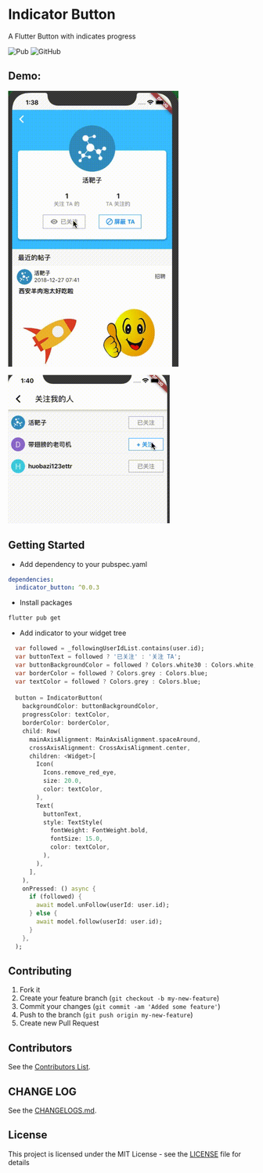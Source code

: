 # Indicator Button

A Flutter Button with indicates progress

![Pub](https://img.shields.io/pub/v/indicator_button) ![GitHub](https://img.shields.io/github/license/huobazi/indicator_button)

## Demo:

![Demo 1](https://github.com/huobazi/indicator_button/blob/master/demo1.gif?raw=true)

![Demo 2](https://github.com/huobazi/indicator_button/blob/master/demo2.gif?raw=true)

## Getting Started

- Add dependency to your pubspec.yaml
```yaml
dependencies:
  indicator_button: ^0.0.3
```

- Install packages

```bash
flutter pub get
```

- Add indicator to your widget tree
```dart
  var followed = _followingUserIdList.contains(user.id);
  var buttonText = followed ? '已关注' : '关注 TA';
  var buttonBackgroundColor = followed ? Colors.white30 : Colors.white;
  var borderColor = followed ? Colors.grey : Colors.blue;
  var textColor = followed ? Colors.grey : Colors.blue;

  button = IndicatorButton(
    backgroundColor: buttonBackgroundColor,
    progressColor: textColor,
    borderColor: borderColor,
    child: Row(
      mainAxisAlignment: MainAxisAlignment.spaceAround,
      crossAxisAlignment: CrossAxisAlignment.center,
      children: <Widget>[
        Icon(
          Icons.remove_red_eye,
          size: 20.0,
          color: textColor,
        ),
        Text(
          buttonText,
          style: TextStyle(
            fontWeight: FontWeight.bold,
            fontSize: 15.0,
            color: textColor,
          ),
        ),
      ],
    ),
    onPressed: () async {
      if (followed) {
        await model.unFollow(userId: user.id);
      } else {
        await model.follow(userId: user.id);
      }
    },
  );
```

## Contributing

1. Fork it
2. Create your feature branch (`git checkout -b my-new-feature`)
3. Commit your changes (`git commit -am 'Added some feature'`)
4. Push to the branch (`git push origin my-new-feature`)
5. Create new Pull Request

## Contributors

See the [Contributors List](https://github.com/huobazi/indicator_button/graphs/contributors).

## CHANGE LOG

See the [CHANGELOGS.md](https://github.com/huobazi/indicator_button/blob/master/CHANGELOG.md).


## License

This project is licensed under the MIT License - see the [LICENSE](https://github.com/huobazi/indicator_button/blob/master/LICENSE) file for details


